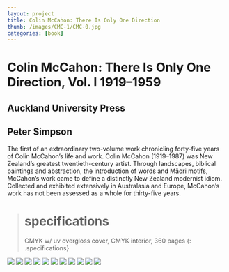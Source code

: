 ```yaml
---
layout: project
title: Colin McCahon: There Is Only One Direction
thumb: /images/CMC-1/CMC-0.jpg
categories: [book]
---
```


# Colin McCahon: There Is Only One Direction, Vol. I 1919–1959

## Auckland University Press

## Peter Simpson

The first of an extraordinary two-volume work chronicling forty-five years of Colin McCahon’s life and work. Colin McCahon (1919–1987) was New Zealand’s greatest twentieth-century artist. Through landscapes, biblical paintings and abstraction, the introduction of words and Māori motifs, McCahon’s work came to define a distinctly New Zealand modernist idiom. Collected and exhibited extensively in Australasia and Europe, McCahon’s work has not been assessed as a whole for thirty-five years. 

> # specifications
> CMYK w/ uv overgloss cover, CMYK interior, 360 pages
{: .specifications}

![](/images/CMC-1/CMC-1.jpg)
![](/images/CMC-1/CMC-2.jpg)
![](/images/CMC-1/CMC-3.jpg)
![](/images/CMC-1/CMC-4.jpg)
![](/images/CMC-1/CMC-5.jpg)
![](/images/CMC-1/CMC-6.jpg)
![](/images/CMC-1/CMC-7.jpg)
![](/images/CMC-1/CMC-8.jpg)
![](/images/CMC-1/CMC-9.jpg)
![](/images/CMC-1/CMC-10.jpg)
![](/images/CMC-1/CMC-11.jpg)


